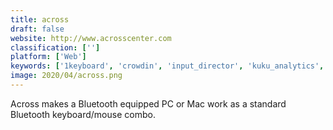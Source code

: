 ```yaml
---
title: across
draft: false 
website: http://www.acrosscenter.com
classification: ['']
platform: ['Web']
keywords: ['1keyboard', 'crowdin', 'input_director', 'kuku_analytics', 'lokalise', 'multiplicity', 'sharekm', 'sharemouse', 'smartcat', 'snapshot', 'synergy', 'synergykm', 'transifex', 'twomonusb', 'type2phone', 'typeeto', 'spacedesk']
image: 2020/04/across.png
---
```

Across makes a Bluetooth equipped PC or Mac work as a standard Bluetooth keyboard/mouse combo.